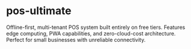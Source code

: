 # pos-ultimate
Offline-first, multi-tenant POS system built entirely on free tiers. Features edge computing, PWA capabilities, and zero-cloud-cost architecture. Perfect for small businesses with unreliable connectivity.
